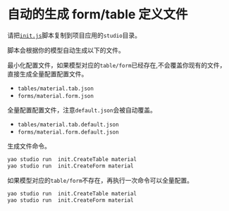 # 自动的生成 form/table 定义文件

请把[`init.js`](https://github.com/wwsheng009/yao-init-0.10.3/blob/main/studio/init.js)脚本复制到项目应用的`studio`目录。

脚本会根据你的模型自动生成以下的文件。

最小化配置文件，如果模型对应的`table/form`已经存在,不会覆盖你现有的文件，直接生成全量配置配置文件。

- `tables/material.tab.json`
- `forms/material.form.json`

全量配置配置文件，注意`default.json`会被自动覆盖。

- `tables/material.tab.default.json`
- `forms/material.form.default.json`

生成文件命令。

```sh
yao studio run  init.CreateTable material
yao studio run  init.CreateForm material
```

如果模型对应的`table/form`不存在，再执行一次命令可以全量配置。

```sh
yao studio run  init.CreateTable material
yao studio run  init.CreateForm material
```
